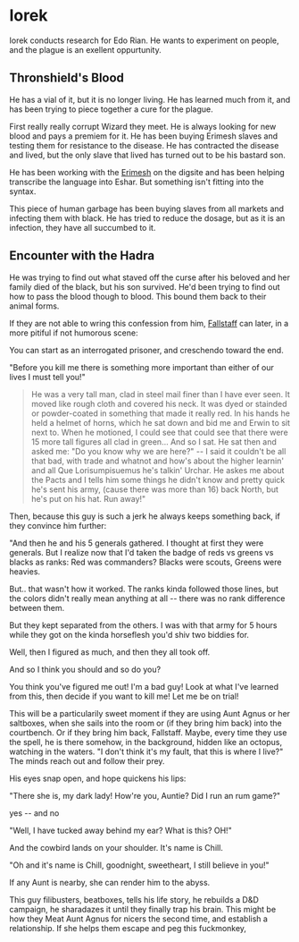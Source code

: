 # Iorek

Iorek conducts research for Edo Rian. He wants to experiment on people, and the plague is an exellent oppurtunity. 

## Thronshield's Blood

He has a vial of it, but it is no longer living. He has learned much from it, and has been trying to piece together a cure for the plague.

First really really corrupt Wizard they meet. He is always looking for new blood and pays a premiem for it. He has been buying Erimesh slaves and testing them for resistance to the disease. He has contracted the disease and lived, but the only slave that lived has turned out to be his bastard son.

He has been working with the [Erimesh](/f/the_erimesh.md) on the digsite and has been helping transcribe the language into Eshar. But something isn't fitting into the syntax.

This piece of human garbage has been buying slaves from all markets and infecting them with black. He has tried to reduce the dosage, but as it is an infection, they have all succumbed to it.

## Encounter with the Hadra


He was trying to find out what staved off the curse after his beloved and her family died of the black, but his son survived. He'd been trying to find out how to pass the blood though to blood. This bound them back to their animal forms. 

If they are not able to wring this confession from him, [Fallstaff](/p/fallstaff.md) can later, in a more pitiful if not humorous scene:

You can start as an interrogated prisoner, and creschendo toward the end.

"Before you kill me there is something more important than either of our lives I must tell you!"

> He was a very tall man, clad in steel mail finer than I have ever seen. It moved like rough cloth and covered his neck. It was dyed or stainded or powder-coated in something that made it really red. In his hands he held a helmet of horns, which he sat down and bid me and Erwin to sit next to. When he motioned, I could see that could see that there were 15 more tall figures all clad in green... And so I sat. He sat then and asked me: "Do you know why we are here?" -- I said it couldn't be all that bad, with trade and whatnot and how's about the higher learnin' and all Que Lorisumpisuemus he's talkin' Urchar. He askes me about the Pacts and I tells him some things he didn't know and pretty quick he's sent his army, (cause there was more than 16) back North, but he's put on his hat. Run away!"

Then, because this guy is such a jerk he always keeps something back, if they convince him further:

"And then he and his 5 generals gathered. I thought at first they were generals. But I realize now that I'd taken the badge of reds vs greens vs blacks as ranks: Red was commanders? Blacks were scouts, Greens were heavies.

But.. that wasn't how it worked. The ranks kinda followed those lines, but the colors didn't really mean anything at all -- there was no rank difference between them.

But they kept separated from the others. I was with that army for 5 hours while they got on the kinda horseflesh you'd shiv two biddies for. 

Well, then I figured as much, and then they all took off.

And so I think you should and so do you?

You think you've figured me out! I'm a bad guy! Look at what I've learned from this, then decide if you want to kill me! Let me be on trial!

This will be a particularily sweet moment if they are using Aunt Agnus or her saltboxes, when she sails into the room or (if they bring him back) into the courtbench. Or if they bring him back, Fallstaff. Maybe, every time they use the spell, he is there somehow, in the background, hidden like an octopus, watching in the waters. "I don't think it's my fault, that this is where I live?" The minds reach out and follow their prey.

His eyes snap open, and hope quickens his lips:

"There she is, my dark lady! How're you, Auntie? Did I run an rum game?"

yes -- and no

"Well, I have tucked away behind my ear? What is this? OH!"

And the cowbird lands on your shoulder. It's name is Chill.

"Oh and it's name is Chill, goodnight, sweetheart, I still believe in you!"

If any Aunt is nearby, she can render him to the abyss.

This guy filibusters, beatboxes, tells his life story, he rebuilds a D&D campaign, he sharadazes it until they finally trap his brain. This might be how they Meat Aunt Agnus for nicers the second time, and establish a relationship. If she helps them escape and peg this fuckmonkey, 
